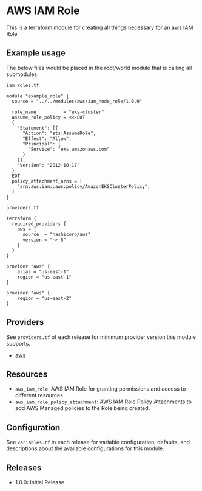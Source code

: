 # AWS IAM Role
This is a terraform module for creating all things necessary for an aws IAM Role

## Example usage
The below files would be placed in the root/world module that is calling all submodules.

`iam_roles.tf`
```HCL
module "example_role" {
  source = "../../modules/aws/iam_node_role/1.0.0"

  role_name          = "eks-cluster"
  assume_role_policy = <<-EOT
  {
    "Statement": [{
      "Action": "sts:AssumeRole",
      "Effect": "Allow",
      "Principal": {
        "Service": "eks.amazonaws.com"
      }
    }],
    "Version": "2012-10-17"
  }
  EOT
  policy_attachment_arns = [
    "arn:aws:iam::aws:policy/AmazonEKSClusterPolicy",
  ]
}
```
`providers.tf`
```HCL
terraform {
  required_providers {
    aws = {
      source  = "hashicorp/aws"
      version = "~> 5"
    }
  }
}

provider "aws" {
    alias = "us-east-1"
    region = "us-east-1"
}

provider "aws" {
    region = "us-east-2"
}
```
## Providers
See `providers.tf` of each release for minimum provider version this module supports.

- [aws](https://registry.terraform.io/providers/hashicorp/aws/latest)

## Resources
- `aws_iam_role`: AWS IAM Role for granting permissions and access to different resources
- `aws_iam_role_policy_attachment`: AWS IAM Role Policy Attachments to add AWS Managed policies to the Role being created.

## Configuration
See `variables.tf` in each release for variable configuration, defaults, and descriptions about the available configurations for this module.

## Releases
- 1.0.0: Initial Release
